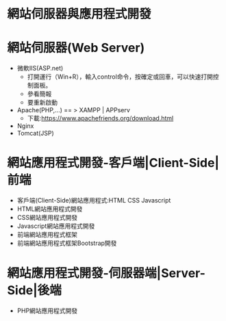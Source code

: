 # 網站伺服器與應用程式開發
# 網站伺服器(Web Server)
- 微軟IIS(ASP.net)
  - 打開運行（Win+R），輸入control命令，按確定或回車，可以快速打開控制面板。
  - 參看簡報
  - 要重新啟動
- Apache(PHP,...) == > XAMPP | APPserv
  - 下載:https://www.apachefriends.org/download.html 
- Nginx
- Tomcat(JSP)
# 網站應用程式開發-客戶端|Client-Side|前端
- 客戶端(Client-Side)網站應用程式:HTML CSS Javascript
- HTML網站應用程式開發
- CSS網站應用程式開發
- Javascript網站應用程式開發
- 前端網站應用程式框架
- 前端網站應用程式框架Bootstrap開發
# 網站應用程式開發-伺服器端|Server-Side|後端
- PHP網站應用程式開發
